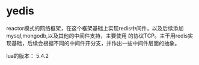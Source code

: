 # yedis
reactor模式的网络框架，在这个框架基础上实现redis中间件，以及后续添加mysql,mongodb,以及其他的中间件支持，主要使用
的协议TCP。主干用redis实现基础，后续会根据不同的中间件开分支，并作出一些中间件层面的抽象。

lua的版本： 5.4.2
